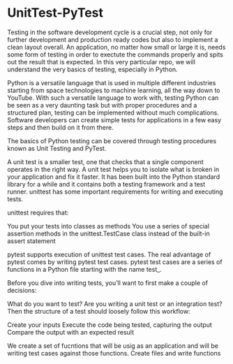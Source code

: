 # UnitTest-PyTest

Testing in the software development cycle is a crucial step, not only for further development and production ready codes but also to implement a clean layout overall. An application, no matter how small or large it is, needs some form of testing in order to exectute the commands properly and spits out the result that is expected. In this very particular repo, we will understand the very basics of testing, especially in Python.

Python is a versatile language that is used in multiple different industries starting from space technologies to machine learning, all the way down to YouTube. With such a versatile language to work with, testing Python can be seen as a very daunting task but with proper procedures and a structured plan, testing can be implemented without much complications. Software developers can create simple tests for applications in a few easy steps and then build on it from there.

The basics of Python testing can be covered through testing procedures known as Unit Testing and PyTest.

A unit test is a smaller test, one that checks that a single component operates in the right way. A unit test helps you to isolate what is broken in your application and fix it faster. It has been built into the Python standard library for a while and it contains both a testing framework and a test runner. unittest has some important requirements for writing and executing tests.

unittest requires that:

You put your tests into classes as methods
You use a series of special assertion methods in the unittest.TestCase class instead of the built-in assert statement



pytest supports execution of unittest test cases. The real advantage of pytest comes by writing pytest test cases. pytest test cases are a series of functions in a Python file starting with the name test_.

Before you dive into writing tests, you’ll want to first make a couple of decisions:

What do you want to test?
Are you writing a unit test or an integration test?
Then the structure of a test should loosely follow this workflow:

Create your inputs
Execute the code being tested, capturing the output
Compare the output with an expected result





We create a set of fucntions that will be usig as an application and will be writing test cases against those functions. Create files and write functions 
